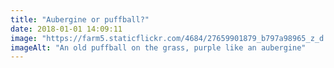 ```yaml
---
title: "Aubergine or puffball?"
date: 2018-01-01 14:09:11
image: "https://farm5.staticflickr.com/4684/27659901879_b797a98965_z_d.jpg"
imageAlt: "An old puffball on the grass, purple like an aubergine"
---
```

